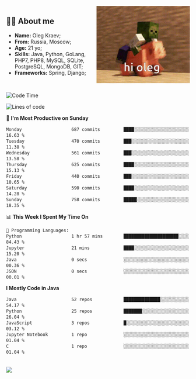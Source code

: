 <img align="right" height="211" width="256" src="res/hi-oleg.gif">
<div>
	<h2>👨‍💻 About me</h2>
	<ul align="left">
	    <li><strong>Name:</strong> Oleg Kraev;</li>
	    <li><strong>From:</strong> Russia, Moscow;</li>
	    <li><strong>Age:</strong> 21 yo;</li>
	    <li><strong>Skills:</strong> Java, Python, GoLang, PHP7, PHP8, MySQL, SQLite, PostgreSQL, MongoDB, GIT;</li>
	    <li><strong>Frameworks:</strong> Spring, Django;</li>
	</ul>
</div>
<br>

<!--START_SECTION:waka-->
![Code Time](http://img.shields.io/badge/Code%20Time-1%2C157%20hrs%2049%20mins-blue)

![Lines of code](https://img.shields.io/badge/From%20Hello%20World%20I%27ve%20Written-1.7%20million%20lines%20of%20code-blue)

📅 **I'm Most Productive on Sunday** 

```text
Monday                   687 commits         ████░░░░░░░░░░░░░░░░░░░░░   16.63 % 
Tuesday                  470 commits         ███░░░░░░░░░░░░░░░░░░░░░░   11.38 % 
Wednesday                561 commits         ███░░░░░░░░░░░░░░░░░░░░░░   13.58 % 
Thursday                 625 commits         ████░░░░░░░░░░░░░░░░░░░░░   15.13 % 
Friday                   440 commits         ███░░░░░░░░░░░░░░░░░░░░░░   10.65 % 
Saturday                 590 commits         ████░░░░░░░░░░░░░░░░░░░░░   14.28 % 
Sunday                   758 commits         █████░░░░░░░░░░░░░░░░░░░░   18.35 % 
```


📊 **This Week I Spent My Time On** 

```text
💬 Programming Languages: 
Python                   1 hr 57 mins        █████████████████████░░░░   84.43 % 
Jupyter                  21 mins             ████░░░░░░░░░░░░░░░░░░░░░   15.20 % 
Java                     0 secs              ░░░░░░░░░░░░░░░░░░░░░░░░░   00.36 % 
JSON                     0 secs              ░░░░░░░░░░░░░░░░░░░░░░░░░   00.01 % 
```

**I Mostly Code in Java** 

```text
Java                     52 repos            ██████████████░░░░░░░░░░░   54.17 % 
Python                   25 repos            ███████░░░░░░░░░░░░░░░░░░   26.04 % 
JavaScript               3 repos             █░░░░░░░░░░░░░░░░░░░░░░░░   03.12 % 
Jupyter Notebook         1 repo              ░░░░░░░░░░░░░░░░░░░░░░░░░   01.04 % 
C                        1 repo              ░░░░░░░░░░░░░░░░░░░░░░░░░   01.04 % 
```




<!--END_SECTION:waka-->

<br>
<img align="center" src="https://wakatime.com/share/@hteppl/18a68a4e-e1fb-41eb-b9f2-e999d76b9bac.svg">
